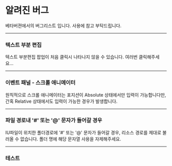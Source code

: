 # 알려진 버그

베타버젼에서의 버그리스트 입니다. 사용에 참고 부탁드립니다.

*****
### 텍스트 부분 편집
텍스트 부분편집 팝업이 처음 클릭시 나타나지 않을 수 있습니다. 여러번 클릭해주세요...

*****
### 이벤트 패널 - 스크롤 애니메이터 
원칙적으로 스크롤 애니메이터는 포지션이 Absolute 상태에서만 입력이 가능합니다만, 간혹 Relative 상태에서도 입력이 가능한 경우가 발생합니다.

*****
### 파일 경로내 '#' 또는 '@' 문자가 들어갈 경우
IU파일이 위치한 폴더경로에 '#' 또는 '@' 문자가 들어갈 경우, 리소스 경로를 제대로 불러올 수 없습니다. 폴더 명에 해당 문자열 사용을 자제해주세요.

*****
### 테스트